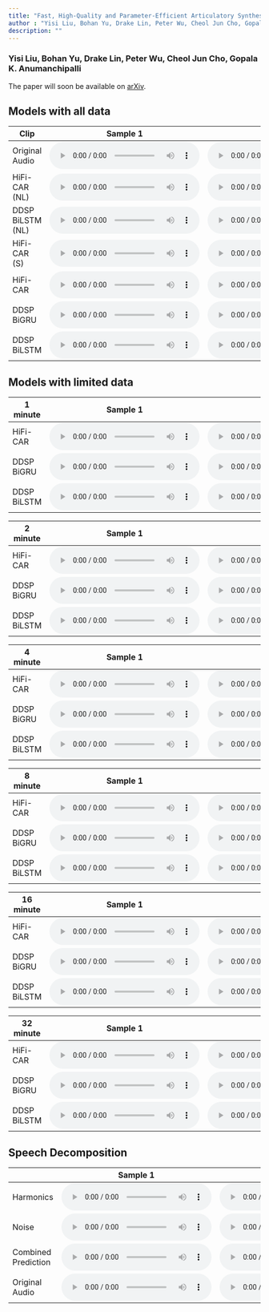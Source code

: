```yaml
---
title: "Fast, High-Quality and Parameter-Efficient Articulatory Synthesis Using Differentiable DSP"
author : "Yisi Liu, Bohan Yu, Drake Lin, Peter Wu, Cheol Jun Cho, Gopala Krishna Anumanchipalli"
description: ""
---
```



### Yisi Liu, Bohan Yu, Drake Lin, Peter Wu, Cheol Jun Cho, Gopala K. Anumanchipalli

The paper will soon be available on [arXiv](https://arxiv.org/).

## Models with all data

|     Clip       |   Sample 1  | Sample 2 |
|----------------|-------------|----------|
| Original Audio |<audio controls="" preload="auto" src="https://raw.githubusercontent.com/Louis0324/DDSP-Articulatory-Vocoder/main/samples/ground1.wav" type="audio/pcm"></audio>| <audio controls="" preload="auto" src="https://raw.githubusercontent.com/Louis0324/DDSP-Articulatory-Vocoder/main/samples/ground2.wav" type="audio/pcm"></audio>| 
| HiFi-CAR (NL) |<audio controls="" preload="auto" src="https://raw.githubusercontent.com/Louis0324/DDSP-Articulatory-Vocoder/main/samples/hificarrNL1.wav" type="audio/pcm"></audio>| <audio controls="" preload="auto" src="https://raw.githubusercontent.com/Louis0324/DDSP-Articulatory-Vocoder/main/samples/hificarrNL2.wav" type="audio/pcm"></audio>|
| DDSP BiLSTM (NL) |<audio controls="" preload="auto" src="https://raw.githubusercontent.com/Louis0324/DDSP-Articulatory-Vocoder/main/samples/ddsp_no_loud_1.wav" type="audio/pcm"></audio>| <audio controls="" preload="auto" src="https://raw.githubusercontent.com/Louis0324/DDSP-Articulatory-Vocoder/main/samples/ddsp_no_loud_2.wav" type="audio/pcm"></audio>| 
| HiFi-CAR (S) |<audio controls="" preload="auto" src="https://raw.githubusercontent.com/Louis0324/DDSP-Articulatory-Vocoder/main/samples/hificarrSmall1.wav" type="audio/pcm"></audio>|  <audio controls="" preload="auto" src="https://raw.githubusercontent.com/Louis0324/DDSP-Articulatory-Vocoder/main/samples/hificarrSmall2.wav" type="audio/pcm"></audio>| 
| HiFi-CAR |<audio controls="" preload="auto" src="https://raw.githubusercontent.com/Louis0324/DDSP-Articulatory-Vocoder/main/samples/hificarr1.wav" type="audio/pcm"></audio>| <audio controls="" preload="auto" src="https://raw.githubusercontent.com/Louis0324/DDSP-Articulatory-Vocoder/main/samples/hificarr2.wav" type="audio/pcm"></audio>| 
| DDSP BiGRU |<audio controls="" preload="auto" src="https://raw.githubusercontent.com/Louis0324/DDSP-Articulatory-Vocoder/main/samples/bigru1.wav" type="audio/pcm"></audio>| <audio controls="" preload="auto" src="https://raw.githubusercontent.com/Louis0324/DDSP-Articulatory-Vocoder/main/samples/bigru2.wav" type="audio/pcm"></audio>| 
| DDSP BiLSTM |<audio controls="" preload="auto" src="https://raw.githubusercontent.com/Louis0324/DDSP-Articulatory-Vocoder/main/samples/bilstm1.wav" type="audio/pcm"></audio>| <audio controls="" preload="auto" src="https://raw.githubusercontent.com/Louis0324/DDSP-Articulatory-Vocoder/main/samples/bilstm2.wav" type="audio/pcm"></audio>| 

## Models with limited data

|     1 minute       |   Sample 1  | Sample 2 |
|--------------------|-------------|----------|
| HiFi-CAR |<audio controls="" preload="auto" src="https://raw.githubusercontent.com/Louis0324/DDSP-Articulatory-Vocoder/main/samples/hificarr1min1.wav" type="audio/pcm"></audio>| <audio controls="" preload="auto" src="https://raw.githubusercontent.com/Louis0324/DDSP-Articulatory-Vocoder/main/samples/hificarr1min2.wav" type="audio/pcm"></audio>| 
| DDSP BiGRU |<audio controls="" preload="auto" src="https://raw.githubusercontent.com/Louis0324/DDSP-Articulatory-Vocoder/main/samples/bigru1min1.wav" type="audio/pcm"></audio>| <audio controls="" preload="auto" src="https://raw.githubusercontent.com/Louis0324/DDSP-Articulatory-Vocoder/main/samples/bigru1min2.wav" type="audio/pcm"></audio>|
| DDSP BiLSTM |<audio controls="" preload="auto" src="https://raw.githubusercontent.com/Louis0324/DDSP-Articulatory-Vocoder/main/samples/bilstm1min1.wav" type="audio/pcm"></audio>| <audio controls="" preload="auto" src="https://raw.githubusercontent.com/Louis0324/DDSP-Articulatory-Vocoder/main/samples/bilstm1min2.wav" type="audio/pcm"></audio>| 

|     2 minute       |   Sample 1  | Sample 2 |
|----------------|-------------|----------|
| HiFi-CAR |<audio controls="" preload="auto" src="https://raw.githubusercontent.com/Louis0324/DDSP-Articulatory-Vocoder/main/samples/hificarr2min1.wav" type="audio/pcm"></audio>| <audio controls="" preload="auto" src="https://raw.githubusercontent.com/Louis0324/DDSP-Articulatory-Vocoder/main/samples/hificarr2min2.wav" type="audio/pcm"></audio>| 
| DDSP BiGRU |<audio controls="" preload="auto" src="https://raw.githubusercontent.com/Louis0324/DDSP-Articulatory-Vocoder/main/samples/bigru2min1.wav" type="audio/pcm"></audio>| <audio controls="" preload="auto" src="https://raw.githubusercontent.com/Louis0324/DDSP-Articulatory-Vocoder/main/samples/bigru2min2.wav" type="audio/pcm"></audio>|
| DDSP BiLSTM |<audio controls="" preload="auto" src="https://raw.githubusercontent.com/Louis0324/DDSP-Articulatory-Vocoder/main/samples/bilstm2min1.wav" type="audio/pcm"></audio>| <audio controls="" preload="auto" src="https://raw.githubusercontent.com/Louis0324/DDSP-Articulatory-Vocoder/main/samples/bilstm2min2.wav" type="audio/pcm"></audio>| 

|     4 minute       |   Sample 1  | Sample 2 |
|----------------|-------------|----------|
| HiFi-CAR |<audio controls="" preload="auto" src="https://raw.githubusercontent.com/Louis0324/DDSP-Articulatory-Vocoder/main/samples/hificarr4min1.wav" type="audio/pcm"></audio>| <audio controls="" preload="auto" src="https://raw.githubusercontent.com/Louis0324/DDSP-Articulatory-Vocoder/main/samples/hificarr4min2.wav" type="audio/pcm"></audio>| 
| DDSP BiGRU |<audio controls="" preload="auto" src="https://raw.githubusercontent.com/Louis0324/DDSP-Articulatory-Vocoder/main/samples/bigru4min1.wav" type="audio/pcm"></audio>| <audio controls="" preload="auto" src="https://raw.githubusercontent.com/Louis0324/DDSP-Articulatory-Vocoder/main/samples/bigru4min2.wav" type="audio/pcm"></audio>|
| DDSP BiLSTM |<audio controls="" preload="auto" src="https://raw.githubusercontent.com/Louis0324/DDSP-Articulatory-Vocoder/main/samples/bilstm4min1.wav" type="audio/pcm"></audio>| <audio controls="" preload="auto" src="https://raw.githubusercontent.com/Louis0324/DDSP-Articulatory-Vocoder/main/samples/bilstm4min2.wav" type="audio/pcm"></audio>| 

|     8 minute       |   Sample 1  | Sample 2 |
|----------------|-------------|----------|
| HiFi-CAR |<audio controls="" preload="auto" src="https://raw.githubusercontent.com/Louis0324/DDSP-Articulatory-Vocoder/main/samples/hificarr8min1.wav" type="audio/pcm"></audio>| <audio controls="" preload="auto" src="https://raw.githubusercontent.com/Louis0324/DDSP-Articulatory-Vocoder/main/samples/hificarr8min2.wav" type="audio/pcm"></audio>| 
| DDSP BiGRU |<audio controls="" preload="auto" src="https://raw.githubusercontent.com/Louis0324/DDSP-Articulatory-Vocoder/main/samples/bigru8min1.wav" type="audio/pcm"></audio>| <audio controls="" preload="auto" src="https://raw.githubusercontent.com/Louis0324/DDSP-Articulatory-Vocoder/main/samples/bigru8min2.wav" type="audio/pcm"></audio>|
| DDSP BiLSTM |<audio controls="" preload="auto" src="https://raw.githubusercontent.com/Louis0324/DDSP-Articulatory-Vocoder/main/samples/bilstm8min1.wav" type="audio/pcm"></audio>| <audio controls="" preload="auto" src="https://raw.githubusercontent.com/Louis0324/DDSP-Articulatory-Vocoder/main/samples/bilstm8min2.wav" type="audio/pcm"></audio>| 

|     16 minute       |   Sample 1  | Sample 2 |
|----------------|-------------|----------|
| HiFi-CAR |<audio controls="" preload="auto" src="https://raw.githubusercontent.com/Louis0324/DDSP-Articulatory-Vocoder/main/samples/hificarr16min1.wav" type="audio/pcm"></audio>| <audio controls="" preload="auto" src="https://raw.githubusercontent.com/Louis0324/DDSP-Articulatory-Vocoder/main/samples/hificarr16min2.wav" type="audio/pcm"></audio>| 
| DDSP BiGRU |<audio controls="" preload="auto" src="https://raw.githubusercontent.com/Louis0324/DDSP-Articulatory-Vocoder/main/samples/bigru16min1.wav" type="audio/pcm"></audio>| <audio controls="" preload="auto" src="https://raw.githubusercontent.com/Louis0324/DDSP-Articulatory-Vocoder/main/samples/bigru16min2.wav" type="audio/pcm"></audio>|
| DDSP BiLSTM |<audio controls="" preload="auto" src="https://raw.githubusercontent.com/Louis0324/DDSP-Articulatory-Vocoder/main/samples/bilstm16min1.wav" type="audio/pcm"></audio>| <audio controls="" preload="auto" src="https://raw.githubusercontent.com/Louis0324/DDSP-Articulatory-Vocoder/main/samples/bilstm16min2.wav" type="audio/pcm"></audio>| 

|     32 minute       |   Sample 1  | Sample 2 |
|----------------|-------------|----------|
| HiFi-CAR |<audio controls="" preload="auto" src="https://raw.githubusercontent.com/Louis0324/DDSP-Articulatory-Vocoder/main/samples/hificarr32min1.wav" type="audio/pcm"></audio>| <audio controls="" preload="auto" src="https://raw.githubusercontent.com/Louis0324/DDSP-Articulatory-Vocoder/main/samples/hificarr32min2.wav" type="audio/pcm"></audio>| 
| DDSP BiGRU |<audio controls="" preload="auto" src="https://raw.githubusercontent.com/Louis0324/DDSP-Articulatory-Vocoder/main/samples/bigru32min1.wav" type="audio/pcm"></audio>| <audio controls="" preload="auto" src="https://raw.githubusercontent.com/Louis0324/DDSP-Articulatory-Vocoder/main/samples/bigru32min2.wav" type="audio/pcm"></audio>|
| DDSP BiLSTM |<audio controls="" preload="auto" src="https://raw.githubusercontent.com/Louis0324/DDSP-Articulatory-Vocoder/main/samples/bilstm32min1.wav" type="audio/pcm"></audio>| <audio controls="" preload="auto" src="https://raw.githubusercontent.com/Louis0324/DDSP-Articulatory-Vocoder/main/samples/bilstm32min2.wav" type="audio/pcm"></audio>| 

## Speech Decomposition

|                |   Sample 1  | Sample 2 |
|----------------|-------------|----------|
| Harmonics |<audio controls="" preload="auto" src="https://raw.githubusercontent.com/Louis0324/DDSP-Articulatory-Vocoder/main/samples/harmonics_1.wav" type="audio/pcm"></audio>| <audio controls="" preload="auto" src="https://raw.githubusercontent.com/Louis0324/DDSP-Articulatory-Vocoder/main/samples/harmonics_2.wav" type="audio/pcm"></audio>| 
| Noise |<audio controls="" preload="auto" src="https://raw.githubusercontent.com/Louis0324/DDSP-Articulatory-Vocoder/main/samples/noise_1.wav" type="audio/pcm"></audio>|<audio controls="" preload="auto" src="https://raw.githubusercontent.com/Louis0324/DDSP-Articulatory-Vocoder/main/samples/noise_2.wav" type="audio/pcm"></audio>| 
| Combined Prediction |<audio controls="" preload="auto" src="https://raw.githubusercontent.com/Louis0324/DDSP-Articulatory-Vocoder/main/samples/x_hat_1.wav" type="audio/pcm"></audio>| <audio controls="" preload="auto" src="https://raw.githubusercontent.com/Louis0324/DDSP-Articulatory-Vocoder/main/samples/x_hat_2.wav" type="audio/pcm"></audio>| 
| Original Audio |<audio controls="" preload="auto" src="https://raw.githubusercontent.com/Louis0324/DDSP-Articulatory-Vocoder/main/samples/x_1.wav" type="audio/pcm"></audio>| <audio controls="" preload="auto" src="https://raw.githubusercontent.com/Louis0324/DDSP-Articulatory-Vocoder/main/samples/x_2.wav" type="audio/pcm"></audio>| 